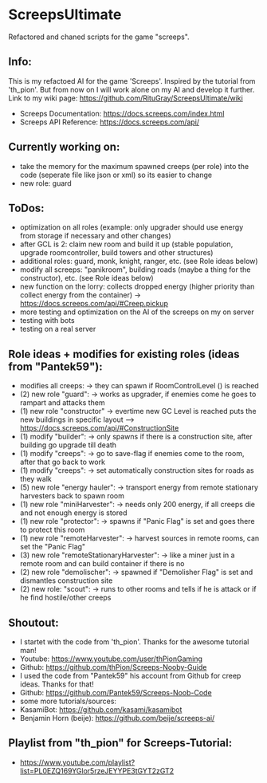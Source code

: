 # ScreepsUltimate
Refactored and chaned scripts for the game "screeps".

Info:
----
This is my refactoed AI for the game 'Screeps'.
Inspired by the tutorial from 'th_pion'.
But from now on I will work alone on my AI and develop it further.
Link to my wiki page: https://github.com/RituGray/ScreepsUltimate/wiki

- Screeps Documentation: https://docs.screeps.com/index.html
- Screeps API Reference: https://docs.screeps.com/api/

Currently working on:
----
- take the memory for the maximum spawned creeps (per role) into the code (seperate file like json or xml) so its easier to change
- new role: guard

ToDos:
----
- optimization on all roles (example: only upgrader should use energy from storage if necessary and other changes)
- after GCL is 2: claim new room and build it up (stable population, upgrade roomcontroller, build towers and other structures)
- additional roles: guard, monk, knight, ranger, etc. (see Role ideas below)
- modify all screeps: "panikroom", building roads (maybe a thing for the constructor), etc. (see Role ideas below)
- new function on the lorry: collects dropped energy (higher priority than collect energy from the container) -> https://docs.screeps.com/api/#Creep.pickup
- more testing and optimization on the AI of the screeps on my on server
- testing with bots
- testing on a real server

Role ideas + modifies for existing roles (ideas from "Pantek59"):
----
- modifies all creeps: -> they can spawn if RoomControlLevel () is reached
- (2) new role "guard": -> works as upgrader, if enemies come he goes to rampart and attacks them
- (1) new role "constructor" -> evertime new GC Level is reached puts the new buildings in specific layout --> https://docs.screeps.com/api/#ConstructionSite
- (1) modify "builder": -> only spawns if there is a construction site, after building go upgrade till death
- (1) modify "creeps": -> go to save-flag if enemies come to the room, after that go back to work
- (1) modify "creeps": -> set automatically construction sites for roads as they walk
- (5) new role "energy hauler": -> transport energy from remote stationary harvesters back to spawn room
- (1) new role "miniHarvester": -> needs only 200 energy, if all creeps die and not enough energy is stored
- (1) new role "protector": -> spawns if "Panic Flag" is set and goes there to protect this room
- (1) new role "remoteHarvester": -> harvest sources in remote rooms, can set the "Panic Flag"
- (3) new role "remoteStationaryHarvester": -> like a miner just in a remote room and can build container if there is no
- (2) new role "demolischer": -> spawned if "Demolisher Flag" is set and dismantles construction site
- (2) new role: "scout": -> runs to other rooms and tells if he is attack or if he find hostile/other creeps

Shoutout:
----
- I startet with the code from 'th_pion'. Thanks for the awesome tutorial man!
- Youtube: https://www.youtube.com/user/thPionGaming
- Github: https://github.com/thPion/Screeps-Nooby-Guide
- I used the code from "Pantek59" his account from Github for creep ideas. Thanks for that!
- Github: https://github.com/Pantek59/Screeps-Noob-Code
- some more tutorials/sources:
- KasamiBot: https://github.com/kasami/kasamibot
- Benjamin Horn (beije): https://github.com/beije/screeps-ai/

Playlist from "th_pion" for Screeps-Tutorial:
----
- https://www.youtube.com/playlist?list=PL0EZQ169YGlor5rzeJEYYPE3tGYT2zGT2
